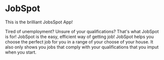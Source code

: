 # JobSpot
<p> This is the brilliant JobsSpot App!</P>
</p> Tired of unemployment?
Unsure of your qualifications?
That's what JobSpot is for!
JobSpot is the easy, efficient way of getting job!
JobSpot helps you choose the perfect job for you in a range of your choose of your house. It also only shows you jobs that comply with your qualifications that you imput when you start.
